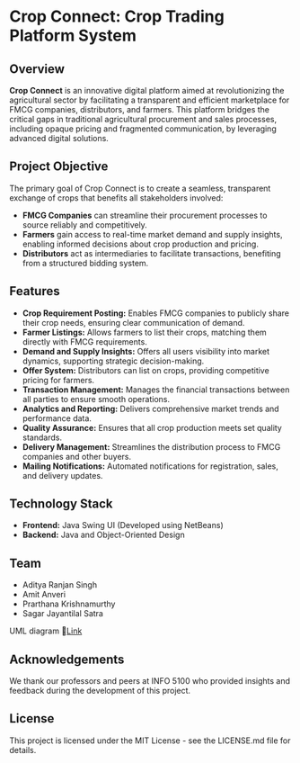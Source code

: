 # Crop Connect: Crop Trading Platform System

## Overview
**Crop Connect** is an innovative digital platform aimed at revolutionizing the agricultural sector by facilitating a transparent and efficient marketplace for FMCG companies, distributors, and farmers. This platform bridges the critical gaps in traditional agricultural procurement and sales processes, including opaque pricing and fragmented communication, by leveraging advanced digital solutions.

## Project Objective
The primary goal of Crop Connect is to create a seamless, transparent exchange of crops that benefits all stakeholders involved:
- **FMCG Companies** can streamline their procurement processes to source reliably and competitively.
- **Farmers** gain access to real-time market demand and supply insights, enabling informed decisions about crop production and pricing.
- **Distributors** act as intermediaries to facilitate transactions, benefiting from a structured bidding system.

## Features
- **Crop Requirement Posting:** Enables FMCG companies to publicly share their crop needs, ensuring clear communication of demand.
- **Farmer Listings:** Allows farmers to list their crops, matching them directly with FMCG requirements.
- **Demand and Supply Insights:** Offers all users visibility into market dynamics, supporting strategic decision-making.
- **Offer System:** Distributors can list on crops, providing competitive pricing for farmers.
- **Transaction Management:** Manages the financial transactions between all parties to ensure smooth operations.
- **Analytics and Reporting:** Delivers comprehensive market trends and performance data.
- **Quality Assurance:** Ensures that all crop production meets set quality standards.
- **Delivery Management:** Streamlines the distribution process to FMCG companies and other buyers.
- **Mailing Notifications:** Automated notifications for registration, sales, and delivery updates.

## Technology Stack
- **Frontend:** Java Swing UI (Developed using NetBeans)
- **Backend:** Java and Object-Oriented Design

## Team

- Aditya Ranjan Singh 
- Amit Anveri
- Prarthana Krishnamurthy
- Sagar Jayantilal Satra

UML diagram 🔗[Link](https://lucid.app/lucidchart/454dcfe6-e09d-43e6-8918-6d1b7a6627b6/edit?viewport_loc=-4887%2C-621%2C8057%2C3223%2Cdo3QLdja0MrNy&invitationId=inv_e3fc4577-ec98-46c7-a435-7784715a0531)
 


## Acknowledgements
We thank our professors and peers at INFO 5100 who provided insights and feedback during the development of this project.

## License
This project is licensed under the MIT License - see the LICENSE.md file for details.
